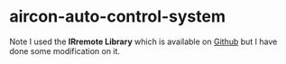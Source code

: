 # aircon-auto-control-system
Note I used the **IRremote Library** which is available on [Github](https://github.com/z3t0/Arduino-IRremote) but I have done some modification on it. 
